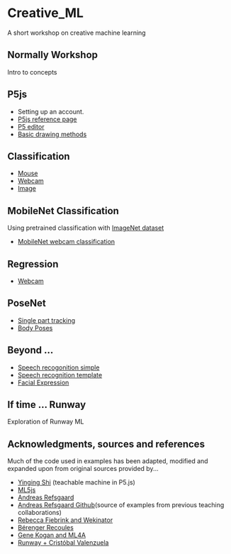 # Creative_ML
A short workshop on creative machine learning 

## Normally Workshop
Intro to concepts

## P5js
- Setting up an account.
- [P5js reference page](https://p5js.org/reference/)
- [P5 editor](https://editor.p5js.org/)
- [Basic drawing methods](https://editor.p5js.org/) 

## Classification
- [Mouse](https://editor.p5js.org/j3nsykes/sketches/3i_ub__YI) 
- [Webcam](https://editor.p5js.org/j3nsykes/sketches/QX4JKTlPb)
- [Image](https://editor.p5js.org/j3nsykes/sketches/QtlNw6sYk)

## MobileNet Classification
Using pretrained classification with [ImageNet dataset](https://github.com/ml5js/ml5-library/blob/master/src/utils/IMAGENET_CLASSES.js)

- [MobileNet webcam classification](https://editor.p5js.org/j3nsykes/sketches/cv1-AG8xx)


## Regression
- [Webcam](https://editor.p5js.org/j3nsykes/sketches/rLnHnw1fD)

## PoseNet 
- [Single part tracking](https://editor.p5js.org/j3nsykes/sketches/9j_3cvV_y)
- [Body Poses](https://editor.p5js.org/j3nsykes/sketches/HeqXzN-gt  )

## Beyond ...
- [Speech recogonition simple](https://editor.p5js.org/j3nsykes/sketches/aCvqW4zgW)
- [Speech recognition template](https://editor.p5js.org/j3nsykes/sketches/QYJnctH08)
- [Facial Expression](https://editor.p5js.org/j3nsykes/sketches/_9-uYWryn)


## If time ... Runway
Exploration of Runway ML 

## Acknowledgments, sources and references 
Much of the code used in examples has been adapted, modified and expanded upon from original sources provided by...


* [Yinging Shi](https://github.com/yining1023) (teachable machine in P5.js)
* [ML5js](https://ml5js.org/)
* [Andreas Refsgaard](https://andreasrefsgaard.dk/) 
* [Andreas Refsgaard Github](https://github.com/AndreasRef/)(source of examples from previous teaching collaborations) 
* [Rebecca Fiebrink and Wekinator](http://www.wekinator.org/examples/)
* [Bérenger Recoules](https://github.com/b2renger/workshop_ml_PCD2019)
* [Gene Kogan and ML4A](https://ml4a.github.io/demos/) 
* [Runway + Cristóbal Valenzuela](https://runwayapp.ai/)


